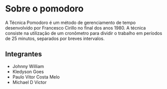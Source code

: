 # Sobre o pomodoro
A Técnica Pomodoro é um método de gerenciamento de tempo desenvolvido por Francesco Cirillo no final dos anos 1980. A técnica consiste na utilização de um cronômetro para dividir o trabalho em períodos de 25 minutos, separados por breves intervalos.

## Integrantes

- Johnny William 
- Kledyson Goes
- Paulo Vitor Costa Melo
- Michael D Victor

